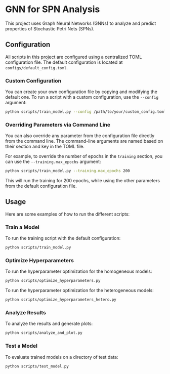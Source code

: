 # GNN for SPN Analysis

This project uses Graph Neural Networks (GNNs) to analyze and predict properties of Stochastic Petri Nets (SPNs).

## Configuration

All scripts in this project are configured using a centralized TOML configuration file. The default configuration is located at `configs/default_config.toml`.

### Custom Configuration

You can create your own configuration file by copying and modifying the default one. To run a script with a custom configuration, use the `--config` argument:

```bash
python scripts/train_model.py --config /path/to/your/custom_config.toml
```

### Overriding Parameters via Command Line

You can also override any parameter from the configuration file directly from the command line. The command-line arguments are named based on their section and key in the TOML file.

For example, to override the number of epochs in the `training` section, you can use the `--training.max_epochs` argument:

```bash
python scripts/train_model.py --training.max_epochs 200
```

This will run the training for 200 epochs, while using the other parameters from the default configuration file.

## Usage

Here are some examples of how to run the different scripts:

### Train a Model

To run the training script with the default configuration:
```bash
python scripts/train_model.py
```

### Optimize Hyperparameters

To run the hyperparameter optimization for the homogeneous models:
```bash
python scripts/optimize_hyperparameters.py
```

To run the hyperparameter optimization for the heterogeneous models:
```bash
python scripts/optimize_hyperparameters_hetero.py
```

### Analyze Results

To analyze the results and generate plots:
```bash
python scripts/analyze_and_plot.py
```

### Test a Model

To evaluate trained models on a directory of test data:
```bash
python scripts/test_model.py
```
